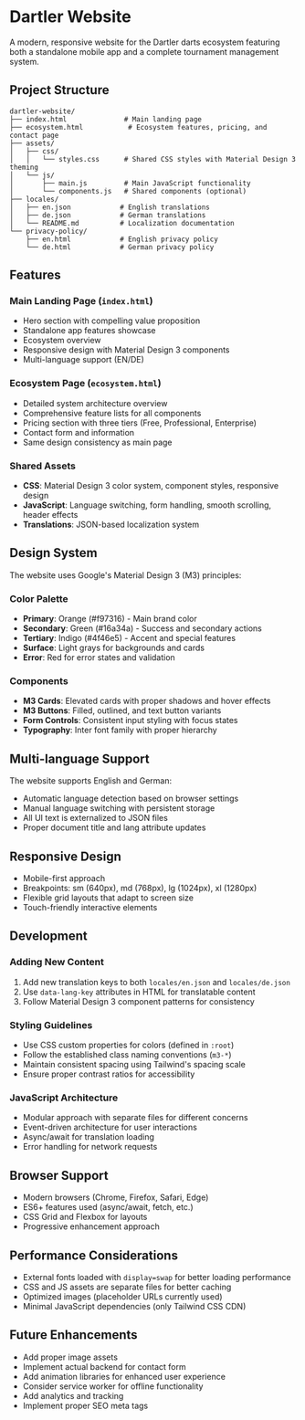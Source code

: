 # Dartler Website

A modern, responsive website for the Dartler darts ecosystem featuring both a standalone mobile app and a complete tournament management system.

## Project Structure

```
dartler-website/
├── index.html              # Main landing page
├── ecosystem.html           # Ecosystem features, pricing, and contact page
├── assets/
│   ├── css/
│   │   └── styles.css      # Shared CSS styles with Material Design 3 theming
│   └── js/
│       ├── main.js         # Main JavaScript functionality
│       └── components.js   # Shared components (optional)
├── locales/
│   ├── en.json            # English translations
│   ├── de.json            # German translations
│   └── README.md          # Localization documentation
└── privacy-policy/
    ├── en.html            # English privacy policy
    └── de.html            # German privacy policy
```

## Features

### Main Landing Page (`index.html`)
- Hero section with compelling value proposition
- Standalone app features showcase
- Ecosystem overview
- Responsive design with Material Design 3 components
- Multi-language support (EN/DE)

### Ecosystem Page (`ecosystem.html`)
- Detailed system architecture overview
- Comprehensive feature lists for all components
- Pricing section with three tiers (Free, Professional, Enterprise)
- Contact form and information
- Same design consistency as main page

### Shared Assets
- **CSS**: Material Design 3 color system, component styles, responsive design
- **JavaScript**: Language switching, form handling, smooth scrolling, header effects
- **Translations**: JSON-based localization system

## Design System

The website uses Google's Material Design 3 (M3) principles:

### Color Palette
- **Primary**: Orange (#f97316) - Main brand color
- **Secondary**: Green (#16a34a) - Success and secondary actions
- **Tertiary**: Indigo (#4f46e5) - Accent and special features
- **Surface**: Light grays for backgrounds and cards
- **Error**: Red for error states and validation

### Components
- **M3 Cards**: Elevated cards with proper shadows and hover effects
- **M3 Buttons**: Filled, outlined, and text button variants
- **Form Controls**: Consistent input styling with focus states
- **Typography**: Inter font family with proper hierarchy

## Multi-language Support

The website supports English and German:
- Automatic language detection based on browser settings
- Manual language switching with persistent storage
- All UI text is externalized to JSON files
- Proper document title and lang attribute updates

## Responsive Design

- Mobile-first approach
- Breakpoints: sm (640px), md (768px), lg (1024px), xl (1280px)
- Flexible grid layouts that adapt to screen size
- Touch-friendly interactive elements

## Development

### Adding New Content
1. Add new translation keys to both `locales/en.json` and `locales/de.json`
2. Use `data-lang-key` attributes in HTML for translatable content
3. Follow Material Design 3 component patterns for consistency

### Styling Guidelines
- Use CSS custom properties for colors (defined in `:root`)
- Follow the established class naming conventions (`m3-*`)
- Maintain consistent spacing using Tailwind's spacing scale
- Ensure proper contrast ratios for accessibility

### JavaScript Architecture
- Modular approach with separate files for different concerns
- Event-driven architecture for user interactions
- Async/await for translation loading
- Error handling for network requests

## Browser Support

- Modern browsers (Chrome, Firefox, Safari, Edge)
- ES6+ features used (async/await, fetch, etc.)
- CSS Grid and Flexbox for layouts
- Progressive enhancement approach

## Performance Considerations

- External fonts loaded with `display=swap` for better loading performance
- CSS and JS assets are separate files for better caching
- Optimized images (placeholder URLs currently used)
- Minimal JavaScript dependencies (only Tailwind CSS CDN)

## Future Enhancements

- Add proper image assets
- Implement actual backend for contact form
- Add animation libraries for enhanced user experience
- Consider service worker for offline functionality
- Add analytics and tracking
- Implement proper SEO meta tags
